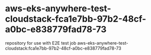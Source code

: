 # aws-eks-anywhere-test-cloudstack-fca1e7bb-97b2-48cf-a0bc-e838779fad78-73
repository for use with E2E test job aws-eks-anywhere-test-cloudstack:fca1e7bb-97b2-48cf-a0bc-e838779fad78-73
